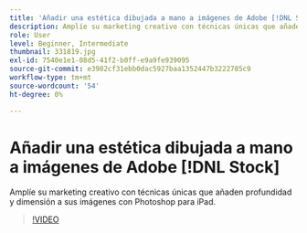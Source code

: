 ```yaml
---
title: 'Añadir una estética dibujada a mano a imágenes de Adobe [!DNL Stock] '
description: Amplíe su marketing creativo con técnicas únicas que añaden profundidad y dimensión a sus imágenes con Photoshop para iPad
role: User
level: Beginner, Intermediate
thumbnail: 331819.jpg
exl-id: 7540e1e1-08d5-41f2-b0ff-e9a9fe939095
source-git-commit: e3982cf31ebb0dac5927baa1352447b3222785c9
workflow-type: tm+mt
source-wordcount: '54'
ht-degree: 0%

---
```


# Añadir una estética dibujada a mano a imágenes de Adobe [!DNL Stock]

Amplíe su marketing creativo con técnicas únicas que añaden profundidad y dimensión a sus imágenes con Photoshop para iPad.

>[!VIDEO](https://video.tv.adobe.com/v/331819?hidetitle=true)
